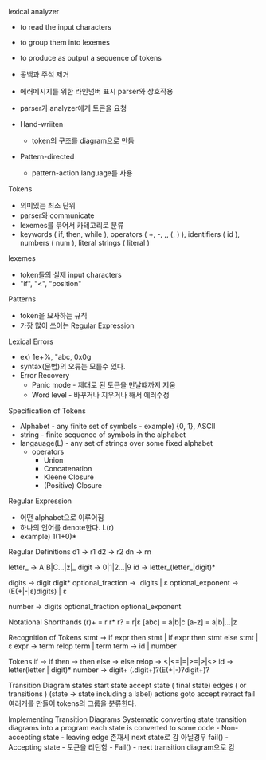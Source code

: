 lexical analyzer
 - to read the input characters
 - to group them into lexemes
 - to produce as output a sequence of tokens
 - 공백과 주석 제거
 - 에러메시지를 위한 라인넘버 표시
 parser와 상호작용
  - parser가 analyzer에게 토큰을 요청

- Hand-wriiten
  - token의 구조를 diagram으로 만듬

- Pattern-directed
  - pattern-action language를 사용



Tokens
 - 의미있는 최소 단위
 - parser와 communicate
 - lexemes를 묶어서 카테고리로 분류
 - keywords ( if, then, while ), operators ( +, -, ,, (, ) ), identifiers ( id ), numbers ( num ), literal strings ( literal )

lexemes
 - token들의 실제 input characters
 - "if", "<", "position"

Patterns
 - token을 묘사하는 규칙
 - 가장 많이 쓰이는 Regular Expression

Lexical Errors
 - ex) 1e+%, "abc<EOF>, 0x0g
 - syntax(문법)의 오류는 모를수 있다.
 - Error Recovery
    - Panic mode - 제대로 된 토큰을 만날떄까지 지움
    - Word level - 바꾸거나 지우거나 해서 에러수정

Specification of Tokens
 - Alphabet - any finite set of symbels
            - example) {0, 1}, ASCII
 - string - finite sequence of symbols in the alphabet
 - langauage(L) - any set of strings over some fixed alphabet
    - operators
        - Union
        - Concatenation
        - Kleene Closure 
        - (Positive) Closure

Regular Expression
 - 어떤 alphabet으로 이루어짐
 - 하나의 언어를 denote한다. L(r)
 - example) 1(1+0)*

Regular Definitions
  d1 -> r1
  d2 -> r2
  dn -> rn

  letter_ -> A|B|C...|z|_
  digit   -> 0|1|2...|9
  id      -> letter_(letter_|digit)*

  digits -> digit digit*
  optional_fraction -> .digits | ε
  optional_exponent -> (E(+|-|ε)digits) | ε

  number -> digits optional_fraction optional_exponent

Notational Shorthands
  (r)+ = r r*
  r? = r|ε
  [abc] = a|b|c
  [a-z] = a|b|...|z

Recognition of Tokens
  stmt -> if expr then stmt | if expr then stmt else stmt | ε
  expr -> term relop term | term
  term -> id | number

Tokens
  if -> if
  then -> then
  else -> else
  relop -> <|<=|=|>=|>|<>
  id -> letter(letter | digit)*
  number -> digit+ (.digit+)?(E(+|-)?digit+)?



Transition Diagram
  states
    start state
    accept state ( final state)
  edges ( or transitions ) (state -> state including a label)
  actions
    goto
    accept
    retract
    fail
  여러개를 만들어 tokens의 그룹을 분류한다.

Implementing Transition Diagrams
  Systematic converting state transition diagrams into a program
    each state is converted to some code
      - Non-accepting state
        - leaving edge 존재시 next state로 감 아닐경우 fail()
      - Accepting state
        - 토큰을 리턴함
      - Fail()
        - next transition diagram으로 감


